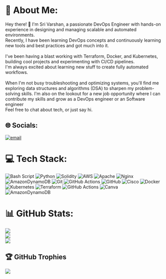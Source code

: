 # 💫 About Me:
Hey there! 👋 I'm Sri Varshan, a passionate DevOps Engineer with hands-on experience in designing and managing scalable and automated environments. <br>Recently, I have been learning DevOps concepts and continuously learning new tools and best practices and got much into it.<br><br>I've been having a blast working with Terraform, Docker, and Kubernetes, building cool projects and experimenting with CI/CD pipelines.<br>I'm always excited about learning new stuff to create fully automated workflows.<br><br>When I'm not busy troubleshooting and optimizing systems, you'll find me exploring data structures and algorithms (DSA) to sharpen my problem-solving skills. I'm also on the lookout for a new job opportunity where I can contribute my skills and grow as a DevOps engineer or an Software engineer<br>Feel free to chat about tech, or just say hi.


## 🌐 Socials:
[![email](https://img.shields.io/badge/Email-D14836?logo=gmail&logoColor=white)](mailto:srivarshan14@gmail.com) 

# 💻 Tech Stack:
![Bash Script](https://img.shields.io/badge/bash_script-%23121011.svg?style=for-the-badge&logo=gnu-bash&logoColor=white) ![Python](https://img.shields.io/badge/python-3670A0?style=for-the-badge&logo=python&logoColor=ffdd54) ![Solidity](https://img.shields.io/badge/Solidity-%23363636.svg?style=for-the-badge&logo=solidity&logoColor=white) ![AWS](https://img.shields.io/badge/AWS-%23FF9900.svg?style=for-the-badge&logo=amazon-aws&logoColor=white) ![Apache](https://img.shields.io/badge/apache-%23D42029.svg?style=for-the-badge&logo=apache&logoColor=white) ![Nginx](https://img.shields.io/badge/nginx-%23009639.svg?style=for-the-badge&logo=nginx&logoColor=white) ![AmazonDynamoDB](https://img.shields.io/badge/Amazon%20DynamoDB-4053D6?style=for-the-badge&logo=Amazon%20DynamoDB&logoColor=white) ![Git](https://img.shields.io/badge/git-%23F05033.svg?style=for-the-badge&logo=git&logoColor=white) ![GitHub Actions](https://img.shields.io/badge/github%20actions-%232671E5.svg?style=for-the-badge&logo=githubactions&logoColor=white) ![GitHub](https://img.shields.io/badge/github-%23121011.svg?style=for-the-badge&logo=github&logoColor=white) ![Cisco](https://img.shields.io/badge/cisco-%23049fd9.svg?style=for-the-badge&logo=cisco&logoColor=black) ![Docker](https://img.shields.io/badge/docker-%230db7ed.svg?style=for-the-badge&logo=docker&logoColor=white) ![Kubernetes](https://img.shields.io/badge/kubernetes-%23326ce5.svg?style=for-the-badge&logo=kubernetes&logoColor=white) ![Terraform](https://img.shields.io/badge/terraform-%235835CC.svg?style=for-the-badge&logo=terraform&logoColor=white) ![GitHub Actions](https://img.shields.io/badge/github%20actions-%232671E5.svg?style=for-the-badge&logo=githubactions&logoColor=white) ![Canva](https://img.shields.io/badge/Canva-%2300C4CC.svg?style=for-the-badge&logo=Canva&logoColor=white) ![AmazonDynamoDB](https://img.shields.io/badge/Amazon%20DynamoDB-4053D6?style=for-the-badge&logo=Amazon%20DynamoDB&logoColor=white)
# 📊 GitHub Stats:
![](https://github-readme-stats.vercel.app/api?username=sri14-git&theme=dark&hide_border=false&include_all_commits=false&count_private=false)<br/>
![](https://github-readme-streak-stats.herokuapp.com/?user=sri14-git&theme=dark&hide_border=false)<br/>
![](https://github-readme-stats.vercel.app/api/top-langs/?username=sri14-git&theme=dark&hide_border=false&include_all_commits=false&count_private=false&layout=compact)

## 🏆 GitHub Trophies
![](https://github-profile-trophy.vercel.app/?username=sri14-git&theme=gruvbox&no-frame=false&no-bg=false&margin-w=4)

